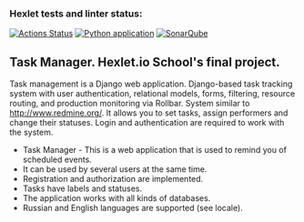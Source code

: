 ### Hexlet tests and linter status:
[![Actions Status](https://github.com/gordienkoas/python-project-52/actions/workflows/hexlet-check.yml/badge.svg)](https://github.com/gordienkoas/python-project-52/actions)
[![Python application](https://github.com/gordienkoas/python-project-52/actions/workflows/pyci.yml/badge.svg)](https://github.com/gordienkoas/python-project-52/actions/workflows/pyci.yml)
[![SonarQube](https://sonarcloud.io/api/project_badges/measure?project=gordienkoas_python-project-52&metric=alert_status)]((https://sonarcloud.io/api/project_badges/measure?project=gordienkoas_python-project-52&metric=alert_status))


##  Task Manager. Hexlet.io School's final project.
Task management is a Django web application. Django-based task tracking system with user authentication, relational models, forms, filtering, resource routing, and production monitoring via Rollbar. System similar to http://www.redmine.org/. It allows you to set tasks, assign performers and change their statuses. Login and authentication are required to work with the system.
- Task Manager - This is a web application that is used to remind you of scheduled events. 
- It can be used by several users at the same time.
- Registration and authorization are implemented.
- Tasks have labels and statuses.
- The application works with all kinds of databases.
- Russian and English languages are supported (see locale).
